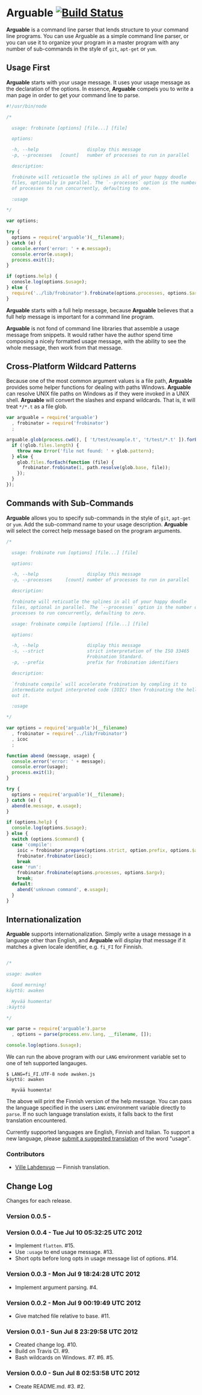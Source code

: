 # Arguable [![Build Status](https://secure.travis-ci.org/bigeasy/arguable.png?branch=master)](http://travis-ci.org/bigeasy/arguable)

**Arguable** is a command line parser that lends structure to your command line
programs. You can use Arguable as a simple command line parser, or you can use
it to organize your program in a master program with any number of sub-commands
in the style of `git`, `apt-get` or `yum`.

## Usage First

**Arguable** starts with your usage message. It uses your usage message as the
declaration of the options. In essence, **Arguable** compels you to write a man
page in order to get your command line to parse.

```javascript
#!/usr/bin/node

/*

  usage: frobinate [options] [file...] [file]

  options:

  -h, --help                  display this message
  -p, --processes   [count]   number of processes to run in parallel

  description:

  frobinate will reticuatle the splines in all of your happy doodle
  files, optionally in parallel. The `--processes` option is the number
  of processes to run concurrently, defaulting to one.

  :usage

*/

var options;

try {
  options = require('arguable')(__filename);
} catch (e) {
  console.error('error: ' + e.message);
  console.error(e.usage);
  process.exit(1);
}

if (options.help) {
  conosle.log(options.$usage);
} else {
  require('../lib/frobinator').frobinate(options.processes, options.$argv);
}
```

**Arguable** starts with a full help message, because **Arguable** believes that
a full help message is important for a command line program.

**Arguable** is not fond of command line libraries that assemble a usage message
from snippets. It would rather have the author spend time composing a nicely
formatted usage message, with the ability to see the whole message, then work
from that message.

## Cross-Platform Wildcard Patterns

Because one of the most common argument values is a file path, **Arguable**
provides some helper functions for dealing with paths Windows. **Arguable** can
resolve UNIX file paths on Windows as if they were invoked in a UNIX shell.
**Arguable** will convert the slashes and expand wildcards. That is, it will
treat `*/*.t` as a file glob.

```javascript
var arguable = require('arguable')
  , frobinator = require('frobinator')
  ;

arguable.glob(process.cwd(), [ 't/test/example.t', 't/test/*.t' ]).forEach(function (glob) {
  if (!glob.files.length) {
    throw new Error('file not found: ' + glob.pattern);
  } else {
    glob.files.forEach(function (file) {
      frobinator.frobinate(1, path.resolve(glob.base, file));
    });
  }
});
```

## Commands with Sub-Commands

**Arguable** allows you to specify sub-commands in the style of `git`, `apt-get`
or `yum`. Add the sub-command name to your usage description. **Arguable** will
select the correct help message based on the program arguments.

```javascript
/*

  usage: frobinate run [options] [file...] [file]

  options:

  -h, --help                  display this message
  -p, --processes     [count] number of processes to run in parallel

  description:

  frobinate will reticuatle the splines in all of your happy doodle
  files, optional in parallel. The `--processes` option is the number of
  processes to run concurrently, defaulting to zero.

  usage: frobinate compile [options] [file...] [file]

  options:

  -h, --help                  display this message
  -s, --strict                strict interpretation of the ISO 33465
                              Frobination Standard.
  -p, --prefix                prefix for frobination identifiers

  description:

  `frobinate compile` will accelerate frobination by compling it to
  intermediate output interpreted code (IOIC) then frobinating the hell
  out it.

  :usage

*/

var options = require('arguable')(__filename)
  , frobinator = require('../lib/frobinator')
  , icoc
  ;

function abend (message, usage) {
  console.error('error: ' + message);
  console.error(usage);
  process.exit(1);
}

try {
  options = require('arguable')(__filename);
} catch (e) {
  abend(e.message, e.usage);
}

if (options.help) {
  console.log(options.$usage);
} else {
  switch (options.$command) {
  case 'compile':
    ioic = frobinator.prepare(options.strict, option.prefix, options.$argv);
    frobinator.frobinator(ioic);
    break
  case 'run':
    frobinator.frobinate(options.processes, options.$argv);
    break;
  default:
    abend('unknown command', e.usage);
  }
}
```

## Internationalization

**Arguable** supports internationalization. Simply write a usage message in a
language other than English, and **Arguable** will display that message if it
matches a given locale identifier, e.g. `fi_FI` for Finnish.

```javascript

/*

usage: awaken

  Good morning!
käyttö: awaken

  Hyvää huomenta!
:käyttö

*/

var parse = require('arguable').parse
  , options = parse(process.env.lang, __filename, []);

console.log(options.$usage);
```

We can run the above program with our `LANG` environment variable set to one of
teh supported langauges.

```console
$ LANG=fi_FI.UTF-8 node awaken.js
käyttö: awaken

  Hyvää huomenta!
```

The above will print the Finnish version of the help message. You can pass the
language specified in the users `LANG` environment variable directly to `parse`.
If no such language translation exists, it falls back to the first translation
encountered.

Currently supported languages are English, Finnish and Italian. To support a new
language, please [submit a suggested
translation](https://github.com/bigeasy/arguable/issues/20) of the word "usage".

### Contributors

 * [Ville Lahdenvuo](https://github.com/tuhoojabotti) &mdash; Finnish
   translation.

## Change Log

Changes for each release.

### Version 0.0.5 -

### Version 0.0.4 - Tue Jul 10 05:32:25 UTC 2012

 * Implement `flatten`. #15.
 * Use `:usage` to end usage message. #13.
 * Short opts before long opts in usage message list of options. #14.

### Version 0.0.3 - Mon Jul  9 18:24:28 UTC 2012

 * Implement argument parsing. #4.

### Version 0.0.2 - Mon Jul  9 00:19:49 UTC 2012

 * Give matched file relative to base. #11.

### Version 0.0.1 - Sun Jul  8 23:29:58 UTC 2012

 * Created change log. #10.
 * Build on Travis CI. #9.
 * Bash wildcards on Windows. #7. #6. #5.

### Version 0.0.0 - Sun Jul  8 02:53:58 UTC 2012

 * Create README.md. #3. #2.
